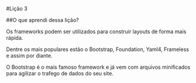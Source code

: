 #Lição 3

##O que aprendi dessa lição?

Os frameworks podem ser utilizados para construir layouts de forma mais rápida.

Dentre os mais populares estão o Bootstrap, Foundation, Yaml4, Frameless e assim por diante.

O Bootstrap é o mais famoso framework e já vem com arquivos minificados para agilizar o trafego de dados do seu site.

